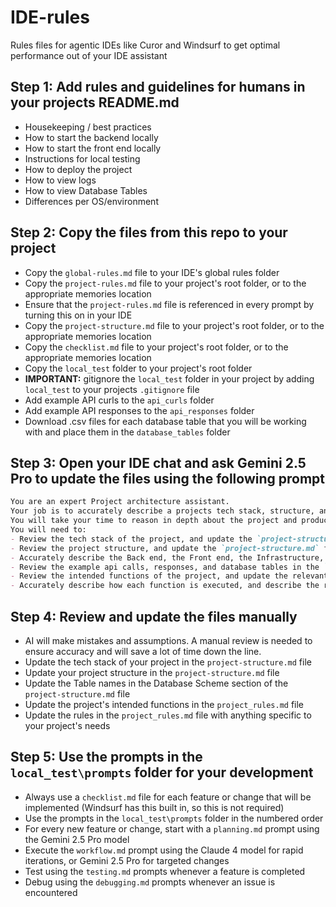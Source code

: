 # IDE-rules
Rules files for agentic IDEs like Curor and Windsurf to get optimal performance out of your IDE assistant

## Step 1: Add rules and guidelines for humans in your projects README.md
- Housekeeping / best practices
- How to start the backend locally
- How to start the front end locally
- Instructions for local testing
- How to deploy the project
- How to view logs
- How to view Database Tables
- Differences per OS/environment

## Step 2: Copy the files from this repo to your project
- Copy the `global-rules.md` file to your IDE's global rules folder
- Copy the `project-rules.md` file to your project's root folder, or to the appropriate memories location
- Ensure that the `project-rules.md` file is referenced in every prompt by turning this on in your IDE
- Copy the `project-structure.md` file to your project's root folder, or to the appropriate memories location
- Copy the `checklist.md` file to your project's root folder, or to the appropriate memories location
- Copy the `local_test` folder to your project's root folder
- **IMPORTANT:** gitignore the `local_test` folder in your project by adding `local_test` to your projects `.gitignore` file
- Add example API curls to the `api_curls` folder
- Add example API responses to the `api_responses` folder
- Download .csv files for each database table that you will be working with and place them in the `database_tables` folder

## Step 3: Open your IDE chat and ask Gemini 2.5 Pro to update the files using the following prompt
```md
You are an expert Project architecture assistant.
Your job is to accurately describe a projects tech stack, structure, and intended functions.
You will take your time to reason in depth about the project and produce extremely accurate results.
You will need to:
- Review the tech stack of the project, and update the `project-structure.md` file
- Review the project structure, and update the `project-structure.md` file
- Accurately describe the Back end, the Front end, the Infrastructure, and any other components of the project
- Review the example api calls, responses, and database tables in the `local_test` folder
- Review the intended functions of the project, and update the relevant section of the `project-rules.md` file
- Accurately describe how each function is executed, and describe the relevant files and note their locations
```

## Step 4: Review and update the files manually
- AI will make mistakes and assumptions. A manual review is needed to ensure accuracy and will save a lot of time down the line.
- Update the tech stack of your project in the `project-structure.md` file
- Update your project structure in the `project-structure.md` file
- Update the Table names in the Database Scheme section of the `project-structure.md` file
- Update the project's intended functions in the `project_rules.md` file
- Update the rules in the `project_rules.md` file with anything specific to your project's needs


## Step 5: Use the prompts in the `local_test\prompts` folder for your development
- Always use a `checklist.md` file for each feature or change that will be implemented (Windsurf has this built in, so this is not required)
- Use the prompts in the `local_test\prompts` folder in the numbered order
- For every new feature or change, start with a `planning.md` prompt using the Gemini 2.5 Pro model
- Execute the `workflow.md` prompt using the Claude 4 model for rapid iterations, or Gemini 2.5 Pro for targeted changes
- Test using the `testing.md` prompts whenever a feature is completed
- Debug using the `debugging.md` prompts whenever an issue is encountered